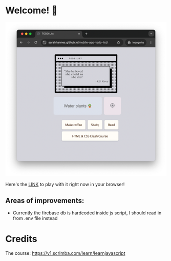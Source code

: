 # Welcome! 👋

![alt text](assets/image.png)

Here's the <a href="https://sarahhannes.github.io/mobile-app-todo-list/">LINK</a> to play with it right now in your browser!

## Areas of improvements:
- Currently the firebase db is hardcoded inside js script, I should read in from .env file instead

# Credits
The course: https://v1.scrimba.com/learn/learnjavascript